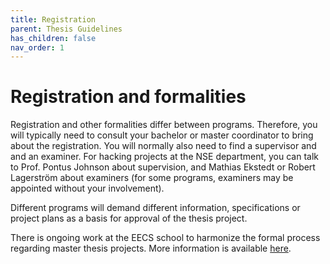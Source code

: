 ```yaml
---
title: Registration
parent: Thesis Guidelines
has_children: false
nav_order: 1
---
```


# Registration and formalities

Registration and other formalities differ between programs. Therefore, you will typically need to consult your bachelor or master coordinator to bring about the registration. You will normally also need to find a supervisor and and an examiner. For hacking projects at the NSE department, you can talk to Prof. Pontus Johnson about supervision, and Mathias Ekstedt or Robert Lagerström about examiners (for some programs, examiners may be appointed without your involvement). 

Different programs will demand different information, specifications or project plans as a basis for approval of the thesis project. 

There is ongoing work at the EECS school to harmonize the formal process regarding master thesis projects. More information is available [here](https://intra.kth.se/en/eecs/utbildningsprogram/kursplanering/rutiner-och-regler-for-examensarbete-pa-avancerad-niva-1.1030777).
